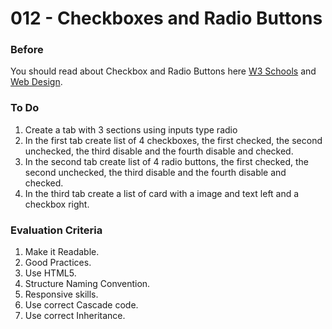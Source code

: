 # 012 - Checkboxes and Radio Buttons

### Before 
You should read about Checkbox and Radio Buttons here [W3 Schools][1] and [Web Design][2].

### To Do

1. Create a tab with 3 sections using inputs type radio
2. In the first tab create list of 4 checkboxes, the first checked, the second unchecked, the third disable and the fourth disable and checked.
3. In the second tab create list of 4 radio buttons, the first checked, the second unchecked, the third disable and the fourth disable and checked.
4. In the third tab create a list of card with a image and text left and a checkbox right.

### Evaluation Criteria

1. Make it Readable.
2. Good Practices.
3. Use HTML5.
4. Structure Naming Convention.
5. Responsive skills.
6. Use correct Cascade code.
7. Use correct Inheritance.

 [1]: https://www.w3schools.com/html/html_forms.asp
 [2]: https://webdesign.tutsplus.com/articles/quick-tip-easy-css3-checkboxes-and-radio-buttons--webdesign-8953

